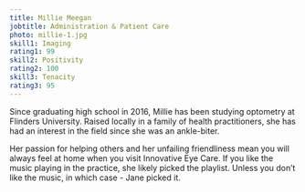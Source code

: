 ```yaml
---
title: Millie Meegan
jobtitle: Administration & Patient Care
photo: millie-1.jpg
skill1: Imaging
rating1: 99
skill2: Positivity
rating2: 100
skill3: Tenacity
rating3: 95
---
```

Since graduating high school in 2016, Millie has been studying optometry at Flinders University. Raised locally in a family of health practitioners, she has had an interest in the field since she was an ankle-biter.

Her passion for helping others and her unfailing friendliness mean you will always feel at home when you visit Innovative Eye Care. If you like the music playing in the practice, she likely picked the playlist. Unless you don’t like the music, in which case - Jane picked it.
